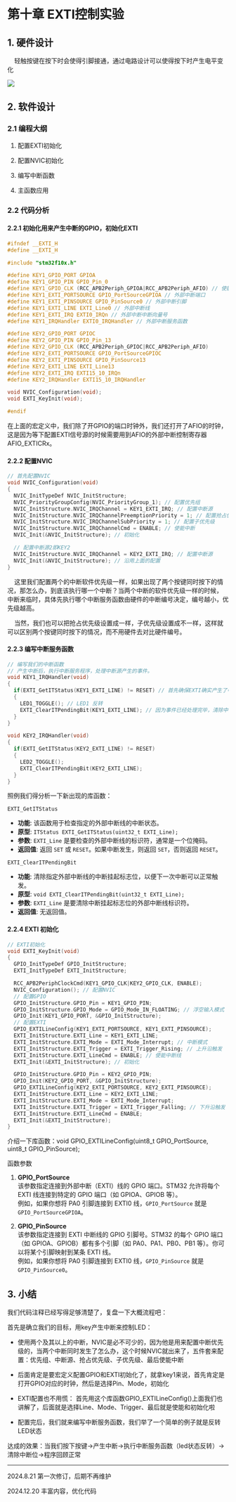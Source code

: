 # 第十章 EXTI控制实验

## 1. 硬件设计

    轻触按键在按下时会使得引脚接通，通过电路设计可以使得按下时产生电平变化

![](https://doc.embedfire.com/mcu/stm32/f103zhinanzhe/std/zh/latest/_images/EXTI004.png)

## 2. 软件设计

### 2.1 编程大纲

1. 配置EXTI初始化

2. 配置NVIC初始化

3. 编写中断函数

4. 主函数应用

### 2.2 代码分析

#### 2.2.1 初始化用来产生中断的GPIO，初始化EXTI

```c
#ifndef __EXTI_H
#define __EXTI_H

#include "stm32f10x.h"

#define KEY1_GPIO_PORT GPIOA
#define KEY1_GPIO_PIN GPIO_Pin_0
#define KEY1_GPIO_CLK (RCC_APB2Periph_GPIOA|RCC_APB2Periph_AFIO) // 使能GPIOA时钟和复用功能时钟
#define KEY1_EXTI_PORTSOURCE GPIO_PortSourceGPIOA // 外部中断端口
#define KEY1_EXTI_PINSOURCE GPIO_PinSource0 // 外部中断引脚
#define KEY1_EXTI_LINE EXTI_Line0 // 外部中断线
#define KEY1_EXTI_IRQ EXTI0_IRQn // 外部中断中断向量号
#define KEY1_IRQHandler EXTI0_IRQHandler // 外部中断服务函数

#define KEY2_GPIO_PORT GPIOC
#define KEY2_GPIO_PIN GPIO_Pin_13
#define KEY2_GPIO_CLK (RCC_APB2Periph_GPIOC|RCC_APB2Periph_AFIO)
#define KEY2_EXTI_PORTSOURCE GPIO_PortSourceGPIOC 
#define KEY2_EXTI_PINSOURCE GPIO_PinSource13 
#define KEY2_EXTI_LINE EXTI_Line13 
#define KEY2_EXTI_IRQ EXTI15_10_IRQn 
#define KEY2_IRQHandler EXTI15_10_IRQHandler 

void NVIC_Configuration(void);
void EXTI_KeyInit(void);

#endif

```

在上面的宏定义中，我们除了开GPIO的端口时钟外，我们还打开了AFIO的时钟， 这是因为等下配置EXTI信号源的时候需要用到AFIO的外部中断控制寄存器AFIO_EXTICRx。

#### 2.2.2 配置NVIC

```c
// 首先配置NVIC
void NVIC_Configuration(void)
{
  NVIC_InitTypeDef NVIC_InitStructure;
  NVIC_PriorityGroupConfig(NVIC_PriorityGroup_1); // 配置优先组
  NVIC_InitStructure.NVIC_IRQChannel = KEY1_EXTI_IRQ; // 配置中断源
  NVIC_InitStructure.NVIC_IRQChannelPreemptionPriority = 1; // 配置抢占优先级
  NVIC_InitStructure.NVIC_IRQChannelSubPriority = 1; // 配置子优先级
  NVIC_InitStructure.NVIC_IRQChannelCmd = ENABLE; // 使能中断
  NVIC_Init(&NVIC_InitStructure); // 初始化

  // 配置中断源2即KEY2
  NVIC_InitStructure.NVIC_IRQChannel = KEY2_EXTI_IRQ; // 配置中断源
  NVIC_Init(&NVIC_InitStructure); // 沿用上面的配置
}
```

    这里我们配置两个的中断软件优先级一样，如果出现了两个按键同时按下的情况，那怎么办，到底该执行哪一个中断？当两个中断的软件优先级一样的时候， 中断来临时，具体先执行哪个中断服务函数由硬件的中断编号决定，编号越小，优先级越高。

    当然，我们也可以把抢占优先级设置成一样，子优先级设置成不一样，这样就可以区别两个按键同时按下的情况，而不用硬件去对比硬件编号。

#### 2.2.3 编写中断服务函数

```c
// 编写我们的中断函数
// 产生中断后，执行中断服务程序，处理中断源产生的事件。
void KEY1_IRQHandler(void)
{
  if(EXTI_GetITStatus(KEY1_EXTI_LINE) != RESET) // 首先确保EXTI确实产生了中断
  {
    LED1_TOGGLE(); // LED1 反转
    EXTI_ClearITPendingBit(KEY1_EXTI_LINE); // 因为事件已经处理完毕，清除中断标志位
  }
}

void KEY2_IRQHandler(void)
{
  if(EXTI_GetITStatus(KEY2_EXTI_LINE) != RESET)
  {
    LED2_TOGGLE();
    EXTI_ClearITPendingBit(KEY2_EXTI_LINE);
  }
}
```

照例我们得分析一下新出现的库函数：

`EXTI_GetITStatus`

- **功能**: 该函数用于检查指定的外部中断线的中断状态。
- **原型**: `ITStatus EXTI_GetITStatus(uint32_t EXTI_Line);`
- **参数**: `EXTI_Line` 是要检查的外部中断线的标识符，通常是一个位掩码。
- **返回值**: 返回 `SET` 或 `RESET`。如果中断发生，则返回 `SET`，否则返回 `RESET`。

 `EXTI_ClearITPendingBit`

- **功能**: 清除指定外部中断线的中断挂起标志位，以便下一次中断可以正常触发。
- **原型**: `void EXTI_ClearITPendingBit(uint32_t EXTI_Line);`
- **参数**: `EXTI_Line` 是要清除中断挂起标志位的外部中断线标识符。
- **返回值**: 无返回值。

#### 2.2.4 EXTI 初始化

```c
// EXTI初始化
void EXTI_KeyInit(void)
{
  GPIO_InitTypeDef GPIO_InitStructure;
  EXTI_InitTypeDef EXTI_InitStructure;

  RCC_APB2PeriphClockCmd(KEY1_GPIO_CLK|KEY2_GPIO_CLK, ENABLE);
  NVIC_Configuration(); // 配置NVIC
  // 配置GPIO
  GPIO_InitStructure.GPIO_Pin = KEY1_GPIO_PIN;
  GPIO_InitStructure.GPIO_Mode = GPIO_Mode_IN_FLOATING; // 浮空输入模式
  GPIO_Init(KEY1_GPIO_PORT, &GPIO_InitStructure);
  // 配置EXTI
  GPIO_EXTILineConfig(KEY1_EXTI_PORTSOURCE, KEY1_EXTI_PINSOURCE);
  EXTI_InitStructure.EXTI_Line = KEY1_EXTI_LINE;
  EXTI_InitStructure.EXTI_Mode = EXTI_Mode_Interrupt; // 中断模式
  EXTI_InitStructure.EXTI_Trigger = EXTI_Trigger_Rising; // 上升沿触发
  EXTI_InitStructure.EXTI_LineCmd = ENABLE; // 使能中断线
  EXTI_Init(&EXTI_InitStructure); // 初始化

  GPIO_InitStructure.GPIO_Pin = KEY2_GPIO_PIN;
  GPIO_Init(KEY2_GPIO_PORT, &GPIO_InitStructure);
  GPIO_EXTILineConfig(KEY2_EXTI_PORTSOURCE, KEY2_EXTI_PINSOURCE);
  EXTI_InitStructure.EXTI_Line = KEY2_EXTI_LINE;
  EXTI_InitStructure.EXTI_Mode = EXTI_Mode_Interrupt; 
  EXTI_InitStructure.EXTI_Trigger = EXTI_Trigger_Falling; // 下升沿触发
  EXTI_InitStructure.EXTI_LineCmd = ENABLE; 
  EXTI_Init(&EXTI_InitStructure);
}
```

介绍一下库函数：void GPIO_EXTILineConfig(uint8_t GPIO_PortSource, uint8_t GPIO_PinSource);

函数参数

1. **GPIO_PortSource**  
   该参数指定连接到外部中断（EXTI）线的 GPIO 端口。STM32 允许将每个 EXTI 线连接到特定的 GPIO 端口（如 GPIOA、GPIOB 等）。  
   例如，如果你想将 PA0 引脚连接到 EXTI0 线，`GPIO_PortSource` 就是 `GPIO_PortSourceGPIOA`。

2. **GPIO_PinSource**  
   该参数指定连接到 EXTI 中断线的 GPIO 引脚号。STM32 的每个 GPIO 端口（如 GPIOA、GPIOB）都有多个引脚（如 PA0、PA1、PB0、PB1 等）。你可以将某个引脚映射到某条 EXTI 线。  
   例如，如果你想将 PA0 引脚连接到 EXTI0 线，`GPIO_PinSource` 就是 `GPIO_PinSource0`。

## 3. 小结

我们代码注释已经写得足够清楚了，复盘一下大概流程吧：

首先是确立我们的目标，用key产生中断来控制LED：

- 使用两个及其以上的中断，NVIC是必不可少的，因为他是用来配置中断优先级的，当两个中断同时发生了怎么办，这个时候NVIC就出来了，五件套来配置：优先组、中断源、抢占优先级、子优先级、最后使能中断

- 后面肯定是要宏定义配置GPIO和EXTI初始化了，就拿key1来说，首先肯定是打开GPIO对应的时钟，然后是选择Pin、Mode，初始化

- EXTI配置也不用慌： 首先用这个库函数GPIO_EXTILineConfig()上面我们也讲解了，后面就是选择Line、Mode、Trigger、最后就是使能和初始化啦

- 配置完后，我们就来编写中断服务函数，我们举了一个简单的例子就是反转LED状态

达成的效果：当我们按下按键->产生中断->执行中断服务函数（led状态反转）->清除中断位->程序回顾正常

---

2024.8.21 第一次修订，后期不再维护

2024.12.20 丰富内容，优化代码
